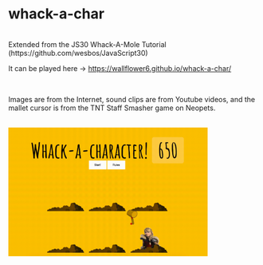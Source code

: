 # whack-a-char
<br>
Extended from the JS30 Whack-A-Mole Tutorial
(https://github.com/wesbos/JavaScript30)
<br>

It can be played here -> https://wallflower6.github.io/whack-a-char/ 

<br>

Images are from the Internet, sound clips are from Youtube videos, and the mallet cursor is from the TNT Staff Smasher game on Neopets.

<br>

<img src="https://raw.githubusercontent.com/wallflower6/whack-a-char/master/whack-a-char.gif" width="400px" />
